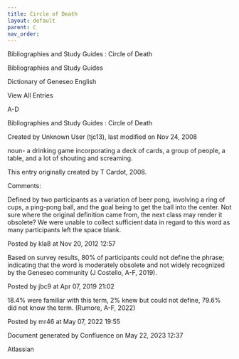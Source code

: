 ```yaml
---
title: Circle of Death
layout: default
parent: C
nav_order:
---
```


Bibliographies and Study Guides : Circle of Death

Bibliographies and Study Guides

Dictionary of Geneseo English

View All Entries

A-D

Bibliographies and Study Guides : Circle of Death

Created by  Unknown User (tjc13), last modified on Nov 24, 2008

noun- a drinking game incorporating a deck of cards, a group of people, a table, and a lot of shouting and screaming.

This entry originally created by T Cardot, 2008.

Comments:

Defined by two participants as a variation of beer pong, involving a ring of cups, a ping-pong ball, and the goal being to get the ball into the center. Not sure where the original definition came from, the next class may render it obsolete? We were unable to collect sufficient data in regard to this word as many participants left the space blank.

Posted by kla8 at Nov 20, 2012 12:57

Based on survey results, 80% of participants could not define the phrase; indicating that the word is moderately obsolete and not widely recognized by the Geneseo community (J Costello, A-F, 2019).

Posted by jbc9 at Apr 07, 2019 21:02

18.4% were familiar with this term, 2% knew but could not define, 79.6% did not know the term. (Rumore, A-F, 2022)

Posted by mr46 at May 07, 2022 19:55

Document generated by Confluence on May 22, 2023 12:37

Atlassian
